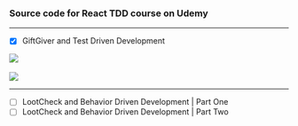 ### Source code for React TDD course on Udemy


---
- [x] GiftGiver and Test Driven Development<br />

![](https://i.imgur.com/XaKygKf.gif=640x392)<br /><br />
![](https://i.imgur.com/Co0ErSOl.png=640x392)<br />

---


- [ ] LootCheck and Behavior Driven Development | Part One<br />
- [ ] LootCheck and Behavior Driven Development | Part Two
